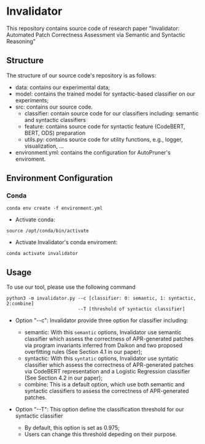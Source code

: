 # Invalidator

This repository contains source code of research paper "Invalidator: Automated Patch Correctness Assessment via Semantic and Syntactic Reasoning"

## Structure
The structure of our source code's repository is as follows:
- data: contains our experimental data;
- model: contains the trained model for syntactic-based classifier on our experiments;
- src: contains our source code.
    - classifier: contain source code for our classifiers including: semantic and syntactic classifiers
    - feature: contains  source code for syntactic feature (CodeBERT, BERT, ODS) preparation 
    - utils.py: contains source code for utility functions, e.g., logger, visualization, ...
- environment.yml: contains the configuration for AutoPruner's enviroment. 

## Environment Configuration
### Conda
```
conda env create -f environment.yml
```

- Activate conda:
```
source /opt/conda/bin/activate
```
- Activate Invalidator's conda enviroment: 
```
conda activate invalidator
```

## Usage
To use our tool, please use the following command
```
python3 -m invalidator.py --c [classifier: 0: semantic, 1: syntactic, 2:combine]
                          --T [threshold of syntactic classifier] 
```
- Option "--c": Invalidator provide three option for classifier including:
    - semantic: With this `semantic` options, Invalidator use semantic classifier which assess the correctness of APR-generated patches via program invariants inferred from Daikon and two proposed overfitting rules (See Section 4.1 in our paper);
    - syntactic: With this `syntatic` options, Invalidator use syntatic classifier which assess the correctness of APR-generated patches via CodeBERT representation and a Logistic Regression classifier (See Section 4.2 in our paper);
    - combine: This is a default option, which use both semantic and syntactic classifiers to assess the correctness of APR-generated patches. 
    
 - Option "--T": This option define the classification threshold for our syntactic classifier
    - By default, this option is set as 0.975;
    - Users can change this threshold depeding on their purpose.
